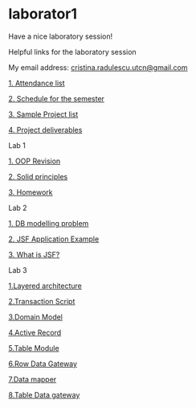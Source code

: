 # laborator1

Have a nice laboratory session!

Helpful links for the laboratory session

My email address: cristina.radulescu.utcn@gmail.com

[1. Attendance list](https://github.com/kittyrad/laborator1/blob/master/src/resources/30235.xlsx)

[2. Schedule for the semester](https://github.com/kittyrad/laborator1/blob/master/src/resources/Schedule_2018.pdf)

[3. Sample Project list](https://github.com/kittyrad/laborator1/blob/master/src/resources/Projects%20List%20examples.pdf)

[4. Project deliverables](https://github.com/kittyrad/laborator1/tree/master/src/resources/Project%20Deliverables)

Lab 1

[1. OOP Revision](https://github.com/kittyrad/laborator1/blob/master/src/resources/Test_OOP.docx)

[2. Solid principles](https://github.com/kittyrad/laborator1/blob/master/src/resources/SOLID%20Principles.docx)

[3. Homework](https://github.com/kittyrad/laborator1/blob/master/src/resources/Gara%20Waterloo%20Station.docx)

Lab 2

[1. DB modelling problem]()

[2. JSF Application Example]()

[3. What is JSF?]()

Lab 3

[1.Layered architecture](https://martinfowler.com/bliki/PresentationDomainDataLayering.html)

[2.Transaction Script](https://learnbycode.wordpress.com/2015/04/12/the-business-logic-layer-transaction-script-pattern/)

[3.Domain Model](https://stackoverflow.com/questions/41335249/domain-model-pattern-example)

[4.Active Record](http://richard.jp.leguen.ca/tutoring/soen343-f2010/tutorials/implementing-active-record/)

[5.Table Module](http://www.informit.com/articles/article.aspx?p=1398617&seqNum=3)

[6.Row Data Gateway](http://richard.jp.leguen.ca/tutoring/soen343-f2010/tutorials/implementing-row-data-gateway/)

[7.Data mapper](http://richard.jp.leguen.ca/tutoring/soen343-f2010/tutorials/implementing-data-mapper/)

[8.Table Data gateway](http://richard.jp.leguen.ca/tutoring/soen343-f2010/tutorials/implementing-table-data-gateway/)






